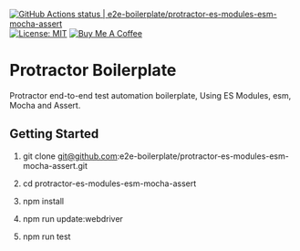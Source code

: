 [![GitHub Actions status | e2e-boilerplate/protractor-es-modules-esm-mocha-assert](https://github.com/e2e-boilerplate/protractor-es-modules-esm-mocha-assert/workflows/protractor-es-modules-esm-mocha-assert/badge.svg)](https://github.com/e2e-boilerplate/protractor-es-modules-esm-mocha-assert/actions?workflow=protractor-es-modules-esm-mocha-assert) [![License: MIT](https://img.shields.io/badge/License-MIT-yellow.svg)](https://opensource.org/licenses/MIT) [![Buy Me A Coffee](https://img.shields.io/badge/buy-me%20coffee-orange)](https://www.buymeacoffee.com/xgirma)

# Protractor Boilerplate

Protractor end-to-end test automation boilerplate, Using ES Modules, esm, Mocha and Assert.

## Getting Started

1. git clone git@github.com:e2e-boilerplate/protractor-es-modules-esm-mocha-assert.git

2. cd protractor-es-modules-esm-mocha-assert

3. npm install

4. npm run update:webdriver

5. npm run test
